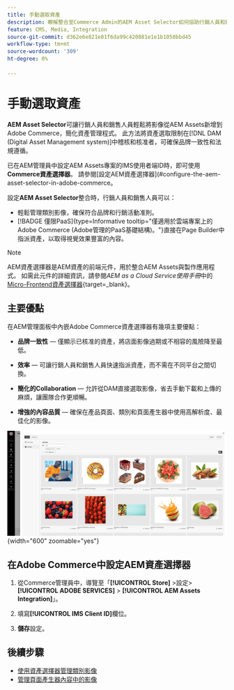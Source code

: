 ```yaml
---
title: 手動選取資產
description: 瞭解整合至Commerce Admin的AEM Asset Selector如何協助行銷人員和銷售人員輕鬆將影像從AEM Assets新增至Adobe Commerce，進而簡化資產管理。
feature: CMS, Media, Integration
source-git-commit: d362e6e821e81f6da99c420881e1e1b1058bbd45
workflow-type: tm+mt
source-wordcount: '309'
ht-degree: 0%

---
```


# 手動選取資產

**AEM Asset Selector**&#x200B;可讓行銷人員和銷售人員輕鬆將影像從AEM Assets新增到Adobe Commerce，簡化資產管理程式。 此方法將資產選取限制在[!DNL DAM (Digital Asset Management system)]中稽核和核准者，可確保品牌一致性和法規遵循。

已在AEM管理員中設定AEM Assets專案的IMS使用者端ID時，即可使用&#x200B;**Commerce資產選擇器**。 請參閱[設定AEM資產選擇器]&#x200B;(#configure-the-aem-asset-selector-in-adobe-commerce。

設定&#x200B;**AEM Asset Selector**&#x200B;整合時，行銷人員和銷售人員可以：

* 輕鬆管理類別影像，確保符合品牌和行銷活動准則。
* [!BADGE 僅限PaaS]{type=Informative tooltip="僅適用於雲端專案上的Adobe Commerce (Adobe管理的PaaS基礎結構)。"}直接在Page Builder中指派資產，以取得視覺效果豐富的內容。

>[!NOTE]
>
> AEM資產選擇器是AEM資產的前端元件，用於整合AEM Assets與製作應用程式。 如需此元件的詳細資訊，請參閱&#x200B;*AEM as a Cloud Service使用手冊*&#x200B;中的[Micro-Frontend資產選擇器](https://experienceleague.adobe.com/en/docs/experience-manager-cloud-service/content/assets/manage/asset-selector/overview-asset-selector){target=_blank}。

## 主要優點

在AEM管理面板中內嵌Adobe Commerce資產選擇器有幾項主要優點：

* **品牌一致性** — 僅顯示已核准的資產，將店面影像過期或不相容的風險降至最低。

* **效率** — 可讓行銷人員和銷售人員快速指派資產，而不需在不同平台之間切換。

* **簡化的Collaboration** — 允許從DAM直接選取影像，省去手動下載和上傳的麻煩，讓團隊合作更順暢。

* **增強的內容品質** — 確保在產品頁面、類別和頁面產生器中使用高解析度、最佳化的影像。

![資產選擇器](../assets/asset-selector.png){width="600" zoomable="yes"}

## 在Adobe Commerce中設定AEM資產選擇器

1. 從Commerce管理員中，導覽至「**[!UICONTROL Store]** >設定> **[!UICONTROL ADOBE SERVICES]** > **[!UICONTROL AEM Assets Integration]**」。

1. 填寫&#x200B;**[!UICONTROL IMS Client ID]**&#x200B;欄位。

1. **儲存**&#x200B;設定。

## 後續步驟

* [使用資產選擇器管理類別影像](../manage-assets.md#category-images)
* [管理頁面產生器內容中的影像](../manage-assets.md#using-aem-asset-selector-in-page-builder)
